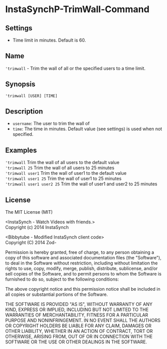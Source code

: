# InstaSynchP-TrimWall-Command

Settings
--------
*   Time limit in minutes. Default is 60.

Name
-----
`'trimwall` - Trim the wall of all or the specified users to a time limit.

Synopsis
--------
`'trimwall [USER] [TIME]`

Description
-----------
* `username`: The user to trim the wall of
* `time`: The time in minutes. Default value (see settings) is used when not specified.

Examples
-----------
`'trimwall` Trim the wall of all users to the default value<br>
`'trimwall 25` Trim the wall of all users to 25 minutes<br>
`'trimwall user1` Trim the wall of user1 to the default value<br>
`'trimwall user1 25` Trim the wall of user1 to 25 minutes<br>
`'trimwall user1 user2 25` Trim the wall of user1 and user2 to 25 minutes<br>

License
-----------
The MIT License (MIT)<br>

&lt;InstaSynch - Watch Videos with friends.&gt;<br>
Copyright (c) 2014 InstaSynch

&lt;Bibbytube - Modified InstaSynch client code&gt;<br>
Copyright (C) 2014  Zod-

Permission is hereby granted, free of charge, to any person obtaining a copy
of this software and associated documentation files (the "Software"), to deal
in the Software without restriction, including without limitation the rights
to use, copy, modify, merge, publish, distribute, sublicense, and/or sell
copies of the Software, and to permit persons to whom the Software is
furnished to do so, subject to the following conditions:

The above copyright notice and this permission notice shall be included in all
copies or substantial portions of the Software.

THE SOFTWARE IS PROVIDED "AS IS", WITHOUT WARRANTY OF ANY KIND, EXPRESS OR
IMPLIED, INCLUDING BUT NOT LIMITED TO THE WARRANTIES OF MERCHANTABILITY,
FITNESS FOR A PARTICULAR PURPOSE AND NONINFRINGEMENT. IN NO EVENT SHALL THE
AUTHORS OR COPYRIGHT HOLDERS BE LIABLE FOR ANY CLAIM, DAMAGES OR OTHER
LIABILITY, WHETHER IN AN ACTION OF CONTRACT, TORT OR OTHERWISE, ARISING FROM,
OUT OF OR IN CONNECTION WITH THE SOFTWARE OR THE USE OR OTHER DEALINGS IN THE
SOFTWARE.
